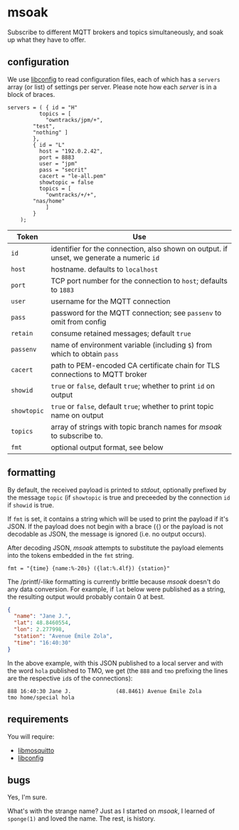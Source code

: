 # msoak

Subscribe to different MQTT brokers and topics simultaneously, and soak up what they have to offer.

## configuration

We use [libconfig](http://www.hyperrealm.com/libconfig/) to read configuration files, each of which has a `servers` array (or list) of settings per server. Please note how each _server_ is in a block of braces.

```
servers = ( { id = "H"
	      topics = [
	     	"owntracks/jpm/+",
		"test",
		"nothing" ]
	    },
	    { id = "L"
	      host = "192.0.2.42",
	      port = 8883
	      user = "jpm"
	      pass = "secrit"
	      cacert = "le-all.pem"
	      showtopic = false
	      topics = [
	     	"owntracks/+/+",
		"nas/home"
	     	]
	    }
	);
```

Token        | Use
------------ | -----------------------------------------------------
`id`         | identifier for the connection, also shown on output. if unset, we generate a numeric `id`
`host`       | hostname. defaults to `localhost`
`port`       | TCP port number for the connection to `host`; defaults to `1883`
`user`	     | username for the MQTT connection
`pass`       | password for the MQTT connection; see `passenv` to omit from config
`retain`     | consume retained messages; default `true`
`passenv`    | name of environment variable (including `$`) from which to obtain `pass`
`cacert`     | path to PEM-encoded CA certificate chain for TLS connections to MQTT broker
`showid`     | `true` or `false`, default `true`; whether to print `id` on output
`showtopic`  | `true` or `false`, default `true`; whether to print topic name on output
`topics`     | array of strings with topic branch names for _msoak_ to subscribe to.
`fmt`        | optional output format, see below


## formatting

By default, the received payload is printed to _stdout_, optionally prefixed by the message `topic` (if `showtopic` is true and preceeded by the connection `id` if `showid` is true.

If `fmt` is set, it contains a string which will be used to print the payload if it's JSON. If the payload does not begin with a brace (`{`) or the payload is not decodable as JSON, the message is ignored (i.e. no output occurs).

After decoding JSON, _msoak_ attempts to substitute the payload elements into the tokens embedded in the `fmt` string.

```
fmt = "{time} {name:%-20s} ({lat:%.4lf}) {station}"
```

The /printf/-like formatting is currently brittle because _msoak_ doesn't do any data conversion. For example, if `lat` below  were published as a string, the resulting output would probably contain 0 at best.

```json
{
  "name": "Jane J.",
  "lat": 48.8460554,
  "lon": 2.277998,
  "station": "Avenue Émile Zola",
  "time": "16:40:30"
}
```

In the above example, with this JSON published to a local server and with the word `hola` published to TMO, we get (the `888` and `tmo` prefixing the lines are the respective `id`s of the connections):

```
888 16:40:30 Jane J.              (48.8461) Avenue Émile Zola
tmo home/special hola
```


## requirements

You will require:

* [libmosquitto](http://mosquitto.org)
* [libconfig](http://www.hyperrealm.com/libconfig/)

## bugs

Yes, I'm sure.

What's with the strange name? Just as I started on _msoak_, I learned of `sponge(1)` and  loved the name. The rest, is history.
